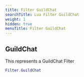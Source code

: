 ```yaml
---
title: Filter GuildChat
searchTitle: Lua Filter GuildChat
weight: 1
hidden: true
menuTitle: Filter GuildChat
---
```

## GuildChat

This represents a GuildChat Filter
```lua
Filter.GuildChat
```